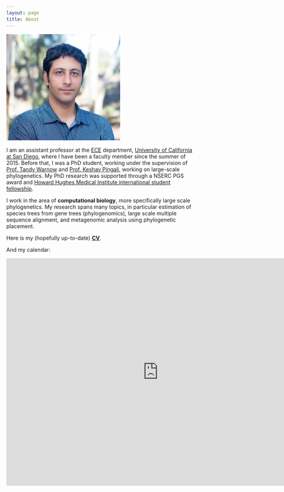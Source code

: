 ```yaml
---
layout: page
title: About
---
```


<img src="assets/02.jpg" width="300" alt="image" />

    
       
     
I am an assistant professor at the [ECE](http://ece.ucsd.edu) department, [University of California at San Diego](http://ucsd.edu), where I have been a faculty member since the summer of 2015. Before that, I was a PhD student, working under the supervision of [Prof. Tandy Warnow](http://www.cs.utexas.edu/~tandy/) and [Prof. Keshav Pingali](http://www.cs.utexas.edu/~pingali/), working on large-scale phylogenetics. My PhD research was supported through a NSERC PGS award and [Howard Hughes Medical Institute international student fellowship](http://www.hhmi.org/news/20120725.html).

I work in the area of **computational biology**, more specifically large scale phylogenetics. My research spans many topics, in particular estimation of species trees from gene trees (phylogenomics), large scale multiple sequence alignment, and metagenomic analysis using phylogenetic placement. 

Here is my (hopefully up-to-date) [**CV**](resume-mirarab.pdf).


And my calendar:

<iframe src="https://www.google.com/calendar/embed?height=600&amp;wkst=1&amp;bgcolor=%23FFFFFF&amp;src=smirarab%40gmail.com&amp;color=%232952A3&amp;src=en.usa%23holiday%40group.v.calendar.google.com&amp;color=%23125A12&amp;src=smirarabbaygi%40eng.ucsd.edu&amp;color=%13125C12&amp;ctz=America%2FLos_Angeles;" style=" border-width:0 " width="800" height="600" frameborder="1" scrolling="yes"></iframe>
